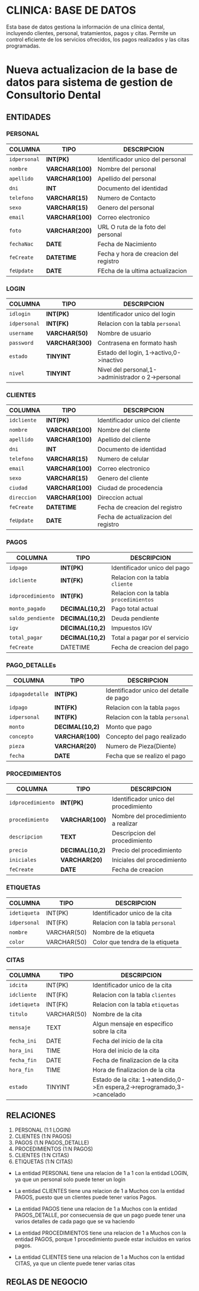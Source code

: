 # CLINICA: BASE DE DATOS

Esta base de datos gestiona la información de una clínica dental, incluyendo clientes, personal, tratamientos, pagos y citas. Permite un control eficiente de los servicios ofrecidos, los pagos realizados y las citas programadas.
# Nueva actualizacion de la base de datos para sistema de gestion de Consultorio Dental

## ENTIDADES

### PERSONAL

| **COLUMNA**  | **TIPO**         | **DESCRIPCION**                       |
| ------------ | ---------------- | ------------------------------------- |
| `idpersonal` | **INT(PK)**      | Identificador unico del personal      |
| `nombre`     | **VARCHAR(100)** | Nombre del personal                   |
| `apellido`   | **VARCHAR(100)** | Apellido del personal                 |
| `dni`        | **INT**          | Documento del identidad               |
| `telefono`   | **VARCHAR(15)**  | Numero de Contacto                    |
| `sexo`       | **VARCHAR(15)**  | Genero del personal                   |
| `email`      | **VARCHAR(100)**  | Correo electronico                   |
| `foto`       | **VARCHAR(200)** | URL O ruta de la foto del personal    |
| `fechaNac`   | **DATE**         | Fecha de Nacimiento                   |
| `feCreate`   | **DATETIME**     | Fecha y hora de creacion del registro |
| `feUpdate`   | **DATE**         | FEcha de la ultima actualizacion      |

### LOGIN

| **COLUMNA**  | **TIPO**         | **DESCRIPCION**                                   |
| ------------ | ---------------- | ------------------------------------------------- |
| `idlogin`    | **INT(PK)**      | Identificador unico del login                     |
| `idpersonal` | **INT(FK)**      | Relacion con la tabla `personal`                  |
| `username`   | **VARCHAR(50)**  | Nombre de usuario                                 |
| `password`   | **VARCHAR(300)** | Contrasena en formato hash                        |
| `estado`     | **TINYINT**      | Estado del login, 1->activo,0->inactivo           |
| `nivel`      | **TINYINT**      | Nivel del personal,1->administrador o 2->personal |

### CLIENTES

| **COLUMNA** | **TIPO**         | **DESCRIPCION**                     |
| ----------- | ---------------- | ----------------------------------- |
| `idcliente` | **INT(PK)**      | Identificador unico del cliente     |
| `nombre`    | **VARCHAR(100)** | Nombre del cliente                  |
| `apellido`  | **VARCHAR(100)** | Apellido del cliente                |
| `dni`       | **INT**          | Documento de identidad              |
| `telefono`  | **VARCHAR(15)**  | Numero de celular                   |
| `email`     | **VARCHAR(100)** | Correo electronico                  |
| `sexo`      | **VARCHAR(15)**  | Genero del cliente                  |
| `ciudad`    | **VARCHAR(100)** | Ciudad de procedencia               |
| `direccion` | **VARCHAR(100)** | Direccion actual                    |
| `feCreate`  | **DATETIME**     | Fecha de creacion del registro      |
| `feUpdate`  | **DATE**         | Fecha de actualizacion del registro |

### PAGOS

| **COLUMNA**       | **TIPO**          | **DESCRIPCION**                        |
| ----------------- | ----------------- | -------------------------------------- |
| `idpago`          | **INT(PK)**       | Identificador unico del pago           |
| `idcliente`       | **INT(FK)**       | Relacion con la tabla `cliente`        |
| `idprocedimiento` | **INT(FK)**       | Relacion con la tabla `procedimientos` |
| `monto_pagado`    | **DECIMAL(10,2)** | Pago total actual                      |
| `saldo_pendiente` | **DECIMAL(10,2)** | Deuda pendiente                        |
| `igv`             | **DECIMAL(10,2)** | Impuestos IGV                          |
| `total_pagar`     | **DECIMAL(10,2)** | Total a pagar por el servicio          |
| `feCreate`        | DATETIME          | Fecha de creacion del pago             |

### PAGO_DETALLEs

| **COLUMNA**     | **TIPO**          | **DESCRIPCION**                         |
| --------------- | ----------------- | --------------------------------------- |
| `idpagodetalle` | **INT(PK)**       | Identificador unico del detalle de pago |
| `idpago`        | **INT(FK)**       | Relacion con la tabla `pagos`           |
| `idpersonal`    | **INT(FK)**       | Relacion con la tabla `personal`        |
| `monto`         | **DECIMAL(10,2)** | Monto que pago                          |
| `concepto`      | **VARCHAR(100)**  | Concepto del pago realizado             |
| `pieza`         | **VARCHAR(20)**   | Numero de Pieza(Diente)                 |
| `fecha`         | **DATE**          | Fecha que se realizo el pago            |

### PROCEDIMIENTOS

| **COLUMNA**       | **TIPO**         | **DESCRIPCION**                       |
| ----------------- | ---------------- | ------------------------------------- |
| `idprocedimiento` | **INT(PK)**      | Identificador unico del procedimiento |
| `procedimiento`   | **VARCHAR(100)** | Nombre del procedimiento a realizar   |
| `descripcion`     | **TEXT**         | Descripcion del procedimiento         |
| `precio`          | **DECIMAL(10,2)**| Precio del procedimiento              |
| `iniciales`       | **VARCHAR(20)**  | Iniciales del procedimiento           |
| `feCreate`        | **DATE**         | Fecha de creacion                     |

### ETIQUETAS

| **COLUMNA** | **TIPO**     | **DESCRIPCION**                                                          |
| ----------- | ------------ | ------------------------------------------------------------------------ |
| `idetiqueta`| INT(PK)      | Identificador unico de la cita                                           |
| `idpersonal`| INT(FK)      | Relacion con la tabla `personal`                                         |
| `nombre`    | VARCHAR(50)  | Nombre de la etiqueta                                                    |
| `color`     | VARCHAR(50)  | Color que tendra de la  etiqueta                                         |

### CITAS

| **COLUMNA** | **TIPO**     | **DESCRIPCION**                                                          |
| ----------- | ------------ | ------------------------------------------------------------------------ |
| `idcita`    | INT(PK)      | Identificador unico de la cita                                           |
| `idcliente` | INT(FK)      | Relacion con la tabla `clientes`                                         |
| `idetiqueta`| INT(FK)      | Relacion con la tabla `etiquetas`                                        |
| `titulo`    | VARCHAR(50)  | Nombre de la cita                                                        |
| `mensaje`   | TEXT         | Algun mensaje en especifico sobre la cita                                |
| `fecha_ini` | DATE         | Fecha del inicio de la cita                                              |
| `hora_ini`  | TIME         | Hora del inicio de la cita                                               |
| `fecha_fin` | DATE         | Fecha de finalizacion de la cita                                         |
| `hora_fin`  | TIME         | Hora de finalizacion de la cita                                          |
| `estado`    | TINYINT      | Estado de la cita: 1->atendido,0->En espera,2->reprogramado,3->cancelado |


## RELACIONES

1. PERSONAL (1:1 LOGIN)
2. CLIENTES (1:N PAGOS)
3. PAGOS (1.N PAGOS_DETALLE)
4. PROCEDIMIENTOS (1:N PAGOS)
5. CLIENTES (1:N CITAS)
6. ETIQUETAS (1:N CITAS)

- La entidad PERSONAL tiene una relacion de 1 a 1 con la entidad LOGIN, ya que un personal solo puede tener un login

- La entidad CLIENTES tiene una relacion de 1 a Muchos con la entidad PAGOS, puesto que un clientes puede tener varios Pagos.

- La entidad PAGOS tiene una relacion de 1 a Muchos con la entidad PAGOS_DETALLE, por consecuensia de que un pago puede tener una varios detalles de cada pago que se va haciendo

- La entidad PROCEDIMIENTOS tiene una relacion de 1 a Muchos con la entidad PAGOS, porque 1 procedimiento puede estar incluidos en varios pagos.

- La entidad CLIENTES tiene una relacion de 1 a Muchos con la entidad CITAS, ya que un cliente puede tener varias citas

## REGLAS DE NEGOCIO
